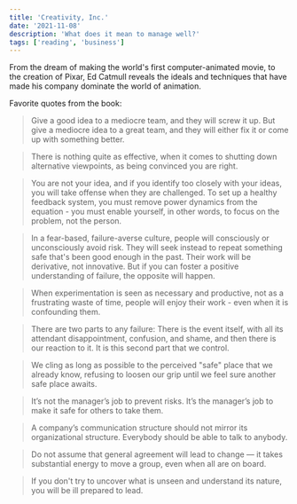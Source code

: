 ```yaml
---
title: 'Creativity, Inc.'
date: '2021-11-08'
description: 'What does it mean to manage well?'
tags: ['reading', 'business']
---
```


From the dream of making the world's first computer-animated movie, to the creation of Pixar, Ed Catmull reveals the ideals and techniques that have made his company dominate the world of animation.

Favorite quotes from the book:

> Give a good idea to a mediocre team, and they will screw it up. But give a mediocre idea to a great team, and they will either fix it or come up with something better.

> There is nothing quite as effective, when it comes to shutting down alternative viewpoints, as being convinced you are right.

> You are not your idea, and if you identify too closely with your ideas, you will take offense when they are challenged. To set up a healthy feedback system, you must remove power dynamics from the equation - you must enable yourself, in other words, to focus on the problem, not the person.

> In a fear-based, failure-averse culture, people will consciously or unconsciously avoid risk. They will seek instead to repeat something safe that's been good enough in the past. Their work will be derivative, not innovative. But if you can foster a positive understanding of failure, the opposite will happen.

> When experimentation is seen as necessary and productive, not as a frustrating waste of time, people will enjoy their work - even when it is confounding them.

> There are two parts to any failure: There is the event itself, with all its attendant disappointment, confusion, and shame, and then there is our reaction to it. It is this second part that we control.

> We cling as long as possible to the perceived "safe" place that we already know, refusing to loosen our grip until we feel sure another safe place awaits.

> It’s not the manager’s job to prevent risks. It’s the manager’s job to make it safe for others to take them.

> A company’s communication structure should not mirror its organizational structure. Everybody should be able to talk to anybody.

> Do not assume that general agreement will lead to change — it takes substantial energy to move a group, even when all are on board.

> If you don't try to uncover what is unseen and understand its nature, you will be ill prepared to lead.
